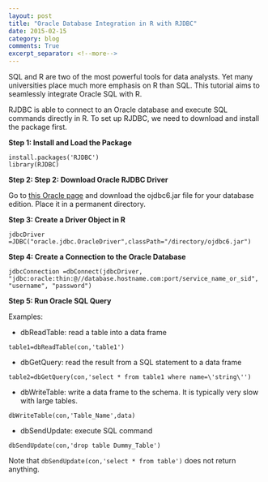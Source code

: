 ```yaml
---
layout: post
title: "Oracle Database Integration in R with RJDBC"
date: 2015-02-15
category: blog
comments: True
excerpt_separator: <!--more-->
---
```

SQL and R are two of the most powerful tools for data analysts. Yet many universities place much more emphasis on R than SQL. This tutorial aims to seamlessly integrate Oracle SQL with R.

RJDBC is able to connect to an Oracle database and execute SQL commands directly in R. To set up RJDBC, we need to download and install the package first.

**Step 1: Install and Load the Package**
<pre><code>install.packages('RJDBC')
library(RJDBC)</code></pre>

**Step 2: Step 2: Download Oracle RJDBC Driver**

Go to [this Oracle page](http://www.oracle.com/technetwork/database/enterprise-edition/jdbc-112010-090769.html) and download the ojdbc6.jar file for your database edition. Place it in a permanent directory. 

**Step 3: Create a Driver Object in R**
 <pre><code>jdbcDriver =JDBC("oracle.jdbc.OracleDriver",classPath="/directory/ojdbc6.jar")</code></pre>
 
 **Step 4: Create a Connection to the Oracle Database**
 <pre><code>jdbcConnection =dbConnect(jdbcDriver, "jdbc:oracle:thin:@//database.hostname.com:port/service_name_or_sid", "username", "password")</code></pre>
 
<!--more-->
 
 **Step 5: Run Oracle SQL Query**
 
 Examples:
 
* dbReadTable: read a table into a data frame
 <pre><code>table1=dbReadTable(con,'table1')</code></pre>

* dbGetQuery: read the result from a SQL statement to a data frame
 <pre><code>table2=dbGetQuery(con,'select * from table1 where name=\'string\'')</code></pre>

* dbWriteTable: write a data frame to the schema. It is typically very slow with large tables.
 <pre><code>dbWriteTable(con,'Table_Name',data)</code></pre>

* dbSendUpdate: execute SQL command
 <pre><code>dbSendUpdate(con,'drop table Dummy_Table')</code></pre>

 Note that `dbSendUpdate(con,'select * from table')` does not return anything.
